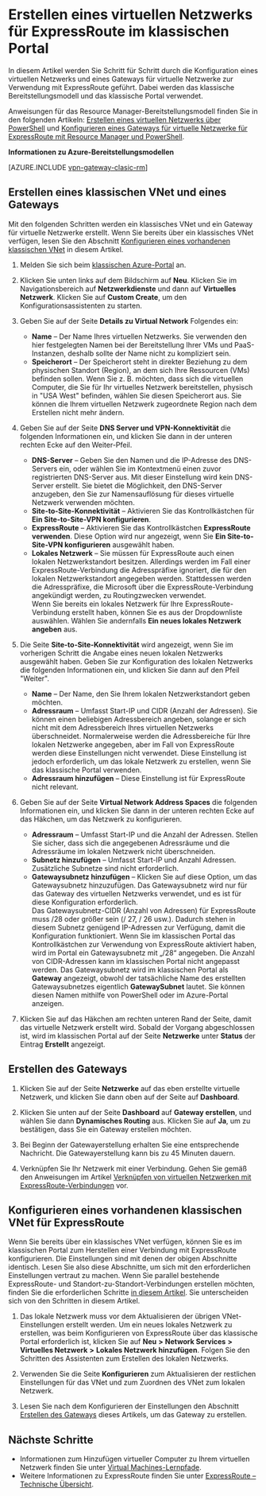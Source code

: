 <properties
   pageTitle="Konfigurieren eines virtuellen Netzwerks und Gateways für ExpressRoute im klassischen Portal | Microsoft Azure"
   description="Dieser Artikel beschreibt die Einrichtung eines virtuellen Netzwerks für ExpressRoute unter Verwendung des klassischen Bereitstellungsmodells und des klassischen Portals."
   documentationCenter="na"
   services="expressroute"
   authors="cherylmc"
   manager="carmonm"
   editor=""
   tags="azure-service-management"/>

<tags 
   ms.service="expressroute"
   ms.devlang="na"
   ms.topic="article" 
   ms.tgt_pltfrm="na"
   ms.workload="infrastructure-services" 
   ms.date="09/20/2016"
   ms.author="cherylmc"/>

# Erstellen eines virtuellen Netzwerks für ExpressRoute im klassischen Portal

In diesem Artikel werden Sie Schritt für Schritt durch die Konfiguration eines virtuellen Netzwerks und eines Gateways für virtuelle Netzwerke zur Verwendung mit ExpressRoute geführt. Dabei werden das klassische Bereitstellungsmodell und das klassische Portal verwendet.

Anweisungen für das Resource Manager-Bereitstellungsmodell finden Sie in den folgenden Artikeln: [Erstellen eines virtuellen Netzwerks über PowerShell](../virtual-network/virtual-networks-create-vnet-arm-ps.md) und [Konfigurieren eines Gateways für virtuelle Netzwerke für ExpressRoute mit Resource Manager und PowerShell](expressroute-howto-add-gateway-resource-manager.md).

**Informationen zu Azure-Bereitstellungsmodellen**

[AZURE.INCLUDE [vpn-gateway-clasic-rm](../../includes/vpn-gateway-classic-rm-include.md)]

## Erstellen eines klassischen VNet und eines Gateways

Mit den folgenden Schritten werden ein klassisches VNet und ein Gateway für virtuelle Netzwerke erstellt. Wenn Sie bereits über ein klassisches VNet verfügen, lesen Sie den Abschnitt [Konfigurieren eines vorhandenen klassischen VNet](#config) in diesem Artikel.

1. Melden Sie sich beim [klassischen Azure-Portal](http://manage.windowsazure.com) an.

2. Klicken Sie unten links auf dem Bildschirm auf **Neu**. Klicken Sie im Navigationsbereich auf **Netzwerkdienste** und dann auf **Virtuelles Netzwerk**. Klicken Sie auf **Custom Create**, um den Konfigurationsassistenten zu starten.

3. Geben Sie auf der Seite **Details zu Virtual Network** Folgendes ein:

	- **Name** – Der Name Ihres virtuellen Netzwerks. Sie verwenden den hier festgelegten Namen bei der Bereitstellung Ihrer VMs und PaaS-Instanzen, deshalb sollte der Name nicht zu kompliziert sein.
	- **Speicherort** – Der Speicherort steht in direkter Beziehung zu dem physischen Standort (Region), an dem sich Ihre Ressourcen (VMs) befinden sollen. Wenn Sie z. B. möchten, dass sich die virtuellen Computer, die Sie für Ihr virtuelles Netzwerk bereitstellen, physisch in "USA West" befinden, wählen Sie diesen Speicherort aus. Sie können die Ihrem virtuellen Netzwerk zugeordnete Region nach dem Erstellen nicht mehr ändern.

4. Geben Sie auf der Seite **DNS Server und VPN-Konnektivität** die folgenden Informationen ein, und klicken Sie dann in der unteren rechten Ecke auf den Weiter-Pfeil.

	- **DNS-Server** – Geben Sie den Namen und die IP-Adresse des DNS-Servers ein, oder wählen Sie im Kontextmenü einen zuvor registrierten DNS-Server aus. Mit dieser Einstellung wird kein DNS-Server erstellt. Sie bietet die Möglichkeit, den DNS-Server anzugeben, den Sie zur Namensauflösung für dieses virtuelle Netzwerk verwenden möchten.
	- **Site-to-Site-Konnektivität** – Aktivieren Sie das Kontrollkästchen für **Ein Site-to-Site-VPN konfigurieren**.
	- **ExpressRoute** – Aktivieren Sie das Kontrollkästchen **ExpressRoute verwenden**. Diese Option wird nur angezeigt, wenn Sie **Ein Site-to-Site-VPN konfigurieren** ausgewählt haben.
	- **Lokales Netzwerk** – Sie müssen für ExpressRoute auch einen lokalen Netzwerkstandort besitzen. Allerdings werden im Fall einer ExpressRoute-Verbindung die Adresspräfixe ignoriert, die für den lokalen Netzwerkstandort angegeben werden. Stattdessen werden die Adresspräfixe, die Microsoft über die ExpressRoute-Verbindung angekündigt werden, zu Routingzwecken verwendet.<BR>Wenn Sie bereits ein lokales Netzwerk für Ihre ExpressRoute-Verbindung erstellt haben, können Sie es aus der Dropdownliste auswählen. Wählen Sie andernfalls **Ein neues lokales Netzwerk angeben** aus.

5. Die Seite **Site-to-Site-Konnektivität** wird angezeigt, wenn Sie im vorherigen Schritt die Angabe eines neuen lokalen Netzwerks ausgewählt haben. Geben Sie zur Konfiguration des lokalen Netzwerks die folgenden Informationen ein, und klicken Sie dann auf den Pfeil "Weiter".

	- **Name** – Der Name, den Sie Ihrem lokalen Netzwerkstandort geben möchten.
	- **Adressraum** – Umfasst Start-IP und CIDR (Anzahl der Adressen). Sie können einen beliebigen Adressbereich angeben, solange er sich nicht mit dem Adressbereich Ihres virtuellen Netzwerks überschneidet. Normalerweise werden die Adressbereiche für Ihre lokalen Netzwerke angegeben, aber im Fall von ExpressRoute werden diese Einstellungen nicht verwendet. Diese Einstellung ist jedoch erforderlich, um das lokale Netzwerk zu erstellen, wenn Sie das klassische Portal verwenden.
	- **Adressraum hinzufügen** – Diese Einstellung ist für ExpressRoute nicht relevant.


6. Geben Sie auf der Seite **Virtual Network Address Spaces** die folgenden Informationen ein, und klicken Sie dann in der unteren rechten Ecke auf das Häkchen, um das Netzwerk zu konfigurieren.

	- **Adressraum** – Umfasst Start-IP und die Anzahl der Adressen. Stellen Sie sicher, dass sich die angegebenen Adressräume und die Adressräume im lokalen Netzwerk nicht überschneiden.
	- **Subnetz hinzufügen** – Umfasst Start-IP und Anzahl Adressen. Zusätzliche Subnetze sind nicht erforderlich.
	- **Gatewaysubnetz hinzufügen** – Klicken Sie auf diese Option, um das Gatewaysubnetz hinzuzufügen. Das Gatewaysubnetz wird nur für das Gateway des virtuellen Netzwerks verwendet, und es ist für diese Konfiguration erforderlich.<BR>Das Gatewaysubnetz-CIDR (Anzahl von Adressen) für ExpressRoute muss /28 oder größer sein (/ 27, / 26 usw.). Dadurch stehen in diesem Subnetz genügend IP-Adressen zur Verfügung, damit die Konfiguration funktioniert. Wenn Sie im klassischen Portal das Kontrollkästchen zur Verwendung von ExpressRoute aktiviert haben, wird im Portal ein Gatewaysubnetz mit „/28“ angegeben. Die Anzahl von CIDR-Adressen kann im klassischen Portal nicht angepasst werden. Das Gatewaysubnetz wird im klassischen Portal als **Gateway** angezeigt, obwohl der tatsächliche Name des erstellten Gatewaysubnetzes eigentlich **GatewaySubnet** lautet. Sie können diesen Namen mithilfe von PowerShell oder im Azure-Portal anzeigen.

7. Klicken Sie auf das Häkchen am rechten unteren Rand der Seite, damit das virtuelle Netzwerk erstellt wird. Sobald der Vorgang abgeschlossen ist, wird im klassischen Portal auf der Seite **Netzwerke** unter **Status** der Eintrag **Erstellt** angezeigt.

## <a name="gw"></a>Erstellen des Gateways

1. Klicken Sie auf der Seite **Netzwerke** auf das eben erstellte virtuelle Netzwerk, und klicken Sie dann oben auf der Seite auf **Dashboard**.

2. Klicken Sie unten auf der Seite **Dashboard** auf **Gateway erstellen**, und wählen Sie dann **Dynamisches Routing** aus. Klicken Sie auf **Ja**, um zu bestätigen, dass Sie ein Gateway erstellen möchten.

3. Bei Beginn der Gatewayerstellung erhalten Sie eine entsprechende Nachricht. Die Gatewayerstellung kann bis zu 45 Minuten dauern.

4. Verknüpfen Sie Ihr Netzwerk mit einer Verbindung. Gehen Sie gemäß den Anweisungen im Artikel [Verknüpfen von virtuellen Netzwerken mit ExpressRoute-Verbindungen](expressroute-howto-linkvnet-classic.md) vor.

## <a name="config"></a>Konfigurieren eines vorhandenen klassischen VNet für ExpressRoute

Wenn Sie bereits über ein klassisches VNet verfügen, können Sie es im klassischen Portal zum Herstellen einer Verbindung mit ExpressRoute konfigurieren. Die Einstellungen sind mit denen der obigen Abschnitte identisch. Lesen Sie also diese Abschnitte, um sich mit den erforderlichen Einstellungen vertraut zu machen. Wenn Sie parallel bestehende ExpressRoute- und Standort-zu-Standort-Verbindungen erstellen möchten, finden Sie die erforderlichen Schritte [in diesem Artikel](expressroute-howto-coexist-classic.md). Sie unterscheiden sich von den Schritten in diesem Artikel.
 
1. Das lokale Netzwerk muss vor dem Aktualisieren der übrigen VNet-Einstellungen erstellt werden. Um ein neues lokales Netzwerk zu erstellen, was beim Konfigurieren von ExpressRoute über das klassische Portal erforderlich ist, klicken Sie auf **Neu** **>** **Network Services** **>** **Virtuelles Netzwerk** **>** **Lokales Netzwerk hinzufügen**. Folgen Sie den Schritten des Assistenten zum Erstellen des lokalen Netzwerks.

2. Verwenden Sie die Seite **Konfigurieren** zum Aktualisieren der restlichen Einstellungen für das VNet und zum Zuordnen des VNet zum lokalen Netzwerk.

3. Lesen Sie nach dem Konfigurieren der Einstellungen den Abschnitt [Erstellen des Gateways](#gw) dieses Artikels, um das Gateway zu erstellen.


## Nächste Schritte

- Informationen zum Hinzufügen virtueller Computer zu Ihrem virtuellen Netzwerk finden Sie unter [Virtual Machines-Lernpfade](https://azure.microsoft.com/documentation/learning-paths/virtual-machines/).
- Weitere Informationen zu ExpressRoute finden Sie unter [ExpressRoute – Technische Übersicht](expressroute-introduction.md).


 

<!---HONumber=AcomDC_0921_2016-->